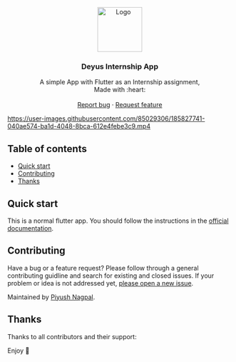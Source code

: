 <p align="center">
  <a href="https://flutter.io/">
    <img src="https://storage.googleapis.com/cms-storage-bucket/6a07d8a62f4308d2b854.svg" alt="Logo" width=100>
  </a>

  <h3 align="center">Deyus Internship App</h3>

  <p align="center">
    A simple App with Flutter as an Internship assignment,
    <br>
    Made with :heart: 
    <br>
    <br>
    <a href="https://github.com/zsiecr/deyus_internship/issues/new">Report bug</a>
    ·
    <a href="https://github.com/zsiecr/deyus_internship/issues/new">Request feature</a>
  </p>
</p>

https://user-images.githubusercontent.com/85029306/185827741-040ae574-ba1d-4048-8bca-612e4febe3c9.mp4

## Table of contents

- [Quick start](#quick-start)
- [Contributing](#contributing)
- [Thanks](#thanks)


## Quick start

This is a normal flutter app. You should follow the instructions in the [official documentation](https://flutter.io/docs/get-started/install).

## Contributing

Have a bug or a feature request? Please follow through a general contributing guidline and search for existing and closed issues. If your problem or idea is not addressed yet, [please open a new issue](https://github.com/zsiecr/deyus_internship/issues/new).

Maintained by [Piyush Nagpal](https://github.com/zsiecr).


## Thanks

Thanks to all contributors and their support:

Enjoy :metal:
